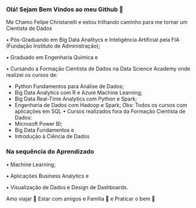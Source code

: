 ### Olá! Sejam Bem Vindos ao meu Github 👋

Me Chamo Felipe Christanelli e estou trilhando caminho para me tornar um Cientista de Dados

• Pós-Graduando em Big Data Analitycs e Inteligência Artificial pela FIA (Fundação Instituto de Administração);

• Graduado em Engenharia Química e 

• Cursando a Formação Cientista de Dados na Data Science Academy onde realizei os cursos de:
- Python Fundamentos para Análise de Dados;
- Big Data Analytics com R e Azure Machine Learning;
- Big Data Real-Time Analytics com Python e Spark;
- Engenharia de Dados com Hadoop e Spark;
Obs: Todos os cursos com aplicações em SQL
• Cursos realizados fora da Formação Cientista de Dados:
- Microsoft Power BI;
- Big Data Fundamentos e
- Introdução à Ciência de Dados

### Na sequência do Aprendizado
• Machine Learning;

• Aplicações Business Analytics e

• Visualização de Dados e Design de Dashboards.


Amo viajar 🛫
Estar com amigos e Família 🍷
e Praticar o bem 🙏



<!--
**FelipeChristanelli/FelipeChristanelli** is a ✨ _special_ ✨ repository because its `README.md` (this file) appears on your GitHub profile.


